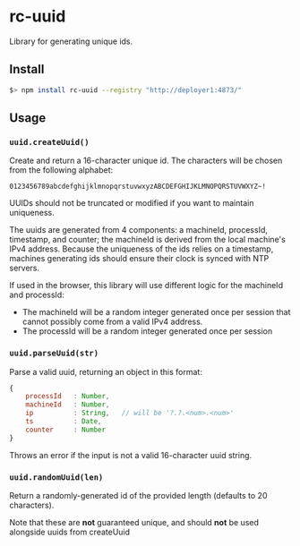 rc-uuid
=======

Library for generating unique ids.

Install
-------
```bash
$> npm install rc-uuid --registry "http://deployer1:4873/"
```

Usage
-----
### `uuid.createUuid()`

Create and return a 16-character unique id. The characters will be chosen from the following alphabet:

`0123456789abcdefghijklmnopqrstuvwxyzABCDEFGHIJKLMNOPQRSTUVWXYZ~!`

UUIDs should not be truncated or modified if you want to maintain uniqueness.

The uuids are generated from 4 components: a machineId, processId, timestamp, and counter; the machineId is derived from the local machine's IPv4 address. Because the uniqueness of the ids relies on a timestamp, machines generating ids should ensure their clock is synced with NTP servers.

If used in the browser, this library will use different logic for the machineId and processId:
- The machineId will be a random integer generated once per session that cannot possibly come from a valid IPv4 address.
- The processId will be a random integer generated once per session

### `uuid.parseUuid(str)`

Parse a valid uuid, returning an object in this format:
```javascript
{
    processId   : Number,
    machineId   : Number,
    ip          : String,   // will be '?.?.<num>.<num>'
    ts          : Date,
    counter     : Number
}
```

Throws an error if the input is not a valid 16-character uuid string.


### `uuid.randomUuid(len)`

Return a randomly-generated id of the provided length (defaults to 20 characters).

Note that these are **not** guaranteed unique, and should **not** be used alongside uuids from createUuid

